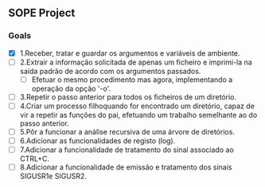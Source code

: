 ## SOPE Project

### Goals

- [x] 1.Receber, tratar e guardar os argumentos e variáveis de ambiente.
- [ ] 2.Extrair  a  informação  solicitada  de  apenas  um  ficheiro  e  imprimi-la  na  saída  padrão de  acordo  com  os argumentos passados. 
    - [ ] Efetuar  o  mesmo  procedimento  mas  agora,  implementando  a  operação  da  opção  '-o'.
- [ ] 3.Repetir o passo anterior para todos os ficheiros de um diretório.
- [ ] 4.Criar um processo filhoquando for encontrado um diretório, capaz de vir a repetir as funções do pai, efetuando um trabalho semelhante ao do passo anterior.
- [ ] 5.Pôr a funcionar a análise recursiva de uma árvore de diretórios. 
- [ ] 6.Adicionar as funcionalidades de registo (log).
- [ ] 7.Adicionar a funcionalidade de tratamento do sinal associado ao CTRL+C.
- [ ] 8.Adicionar a funcionalidade de emissão e tratamento dos sinais SIGUSR1e SIGUSR2.

